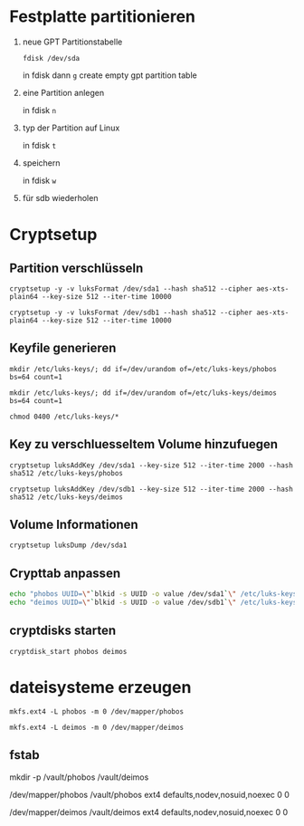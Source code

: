 # Festplatte partitionieren
1. neue GPT Partitionstabelle
    
    `fdisk /dev/sda`
    
    in fdisk dann `g` create empty gpt partition table


2. eine Partition anlegen

    in fdisk `n` 

3. typ der Partition auf Linux 
    
    in fdisk `t`

4. speichern

    in fdisk `w`

5. für sdb wiederholen

# Cryptsetup
## Partition verschlüsseln
`cryptsetup -y -v luksFormat /dev/sda1 --hash sha512 --cipher aes-xts-plain64 --key-size 512 --iter-time 10000`

`cryptsetup -y -v luksFormat /dev/sdb1 --hash sha512 --cipher aes-xts-plain64 --key-size 512 --iter-time 10000`


## Keyfile generieren
`mkdir /etc/luks-keys/; dd if=/dev/urandom of=/etc/luks-keys/phobos bs=64 count=1`

`mkdir /etc/luks-keys/; dd if=/dev/urandom of=/etc/luks-keys/deimos bs=64 count=1`

`chmod 0400 /etc/luks-keys/*`

## Key zu verschluesseltem Volume hinzufuegen
`cryptsetup luksAddKey /dev/sda1 --key-size 512 --iter-time 2000 --hash sha512 /etc/luks-keys/phobos`

`cryptsetup luksAddKey /dev/sdb1 --key-size 512 --iter-time 2000 --hash sha512 /etc/luks-keys/deimos`


## Volume Informationen
`cryptsetup luksDump /dev/sda1`

## Crypttab anpassen
```bash
echo "phobos UUID=\"`blkid -s UUID -o value /dev/sda1`\" /etc/luks-keys/phobos luks" >> /etc/crypttab
echo "deimos UUID=\"`blkid -s UUID -o value /dev/sdb1`\" /etc/luks-keys/deimos luks" >> /etc/crypttab
```

## cryptdisks starten

`cryptdisk_start phobos deimos`

# dateisysteme erzeugen

`mkfs.ext4 -L phobos -m 0 /dev/mapper/phobos`

`mkfs.ext4 -L deimos -m 0 /dev/mapper/deimos`

## fstab 
mkdir -p /vault/phobos /vault/deimos 

/dev/mapper/phobos  /vault/phobos   ext4    defaults,nodev,nosuid,noexec 0 0

/dev/mapper/deimos  /vault/deimos   ext4    defaults,nodev,nosuid,noexec 0 0
